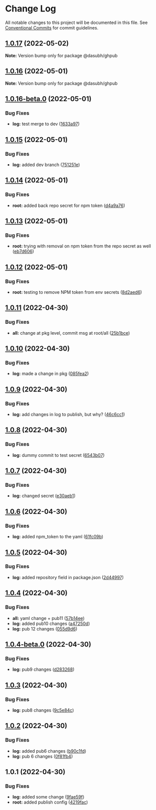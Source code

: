 # Change Log

All notable changes to this project will be documented in this file.
See [Conventional Commits](https://conventionalcommits.org) for commit guidelines.

## [1.0.17](https://github.com/subhranshudas/ghpubtest/compare/@dasubh/ghpub@1.0.16...@dasubh/ghpub@1.0.17) (2022-05-02)

**Note:** Version bump only for package @dasubh/ghpub





## [1.0.16](https://github.com/subhranshudas/ghpubtest/compare/@dasubh/ghpub@1.0.16-beta.0...@dasubh/ghpub@1.0.16) (2022-05-01)

**Note:** Version bump only for package @dasubh/ghpub





## [1.0.16-beta.0](https://github.com/subhranshudas/ghpubtest/compare/@dasubh/ghpub@1.0.15...@dasubh/ghpub@1.0.16-beta.0) (2022-05-01)


### Bug Fixes

* **log:** test merge to dev ([1633a97](https://github.com/subhranshudas/ghpubtest/commit/1633a97ad2797c936d4e6e7c3e492ff8ef540c38))





## [1.0.15](https://github.com/subhranshudas/ghpubtest/compare/@dasubh/ghpub@1.0.14...@dasubh/ghpub@1.0.15) (2022-05-01)


### Bug Fixes

* **log:** added dev branch ([751251e](https://github.com/subhranshudas/ghpubtest/commit/751251eb358f6465297d70fb17a7721bb27d7192))





## [1.0.14](https://github.com/subhranshudas/ghpubtest/compare/@dasubh/ghpub@1.0.13...@dasubh/ghpub@1.0.14) (2022-05-01)


### Bug Fixes

* **root:** added back repo secret for npm token ([d4a9a76](https://github.com/subhranshudas/ghpubtest/commit/d4a9a763eee2dd892f3d6a74f68ceab44846654e))





## [1.0.13](https://github.com/subhranshudas/ghpubtest/compare/@dasubh/ghpub@1.0.12...@dasubh/ghpub@1.0.13) (2022-05-01)


### Bug Fixes

* **root:** trying with removal on npm token from the repo secret as well ([eb7d606](https://github.com/subhranshudas/ghpubtest/commit/eb7d606c327112fe52611752e09a5fb22d9456e5))





## [1.0.12](https://github.com/subhranshudas/ghpubtest/compare/@dasubh/ghpub@1.0.11...@dasubh/ghpub@1.0.12) (2022-05-01)


### Bug Fixes

* **root:** testing to remove NPM token from env secrets ([8d2aed6](https://github.com/subhranshudas/ghpubtest/commit/8d2aed6a4026247e110ca3f0fd3ceed5eaac6c31))





## [1.0.11](https://github.com/subhranshudas/ghpubtest/compare/@dasubh/ghpub@1.0.10...@dasubh/ghpub@1.0.11) (2022-04-30)


### Bug Fixes

* **all:** change at pkg level, commit msg at root/all ([25b1bce](https://github.com/subhranshudas/ghpubtest/commit/25b1bcea40d55013dcfaf26ced52d0fc8f772d96))





## [1.0.10](https://github.com/subhranshudas/ghpubtest/compare/@dasubh/ghpub@1.0.9...@dasubh/ghpub@1.0.10) (2022-04-30)


### Bug Fixes

* **log:** made a change in pkg ([085fea2](https://github.com/subhranshudas/ghpubtest/commit/085fea20028a55d06357cf917d79a0252e5f48e6))





## [1.0.9](https://github.com/subhranshudas/ghpubtest/compare/@dasubh/ghpub@1.0.8...@dasubh/ghpub@1.0.9) (2022-04-30)


### Bug Fixes

* **log:** add changes in log to publish, but why? ([46c6cc1](https://github.com/subhranshudas/ghpubtest/commit/46c6cc1cd36938101dc6e9f42ec56f369b703291))





## [1.0.8](https://github.com/subhranshudas/ghpubtest/compare/@dasubh/ghpub@1.0.7...@dasubh/ghpub@1.0.8) (2022-04-30)


### Bug Fixes

* **log:** dummy commit to test secret ([6543b07](https://github.com/subhranshudas/ghpubtest/commit/6543b078fa1da5ec72bd35ee617faa616b5a66e1))





## [1.0.7](https://github.com/subhranshudas/ghpubtest/compare/@dasubh/ghpub@1.0.6...@dasubh/ghpub@1.0.7) (2022-04-30)


### Bug Fixes

* **log:** changed secret ([e30aeb1](https://github.com/subhranshudas/ghpubtest/commit/e30aeb17421d316bacc61b053530a2ed7e55637d))





## [1.0.6](https://github.com/subhranshudas/ghpubtest/compare/@dasubh/ghpub@1.0.5...@dasubh/ghpub@1.0.6) (2022-04-30)


### Bug Fixes

* **log:** added npm_token to the yaml ([61fc09b](https://github.com/subhranshudas/ghpubtest/commit/61fc09b759b399fc46a62bd590c775a1b91b2536))





## [1.0.5](https://github.com/subhranshudas/ghpubtest/compare/@dasubh/ghpub@1.0.4...@dasubh/ghpub@1.0.5) (2022-04-30)


### Bug Fixes

* **log:** added repository field in package.json ([2d44997](https://github.com/subhranshudas/ghpubtest/commit/2d44997380737a4c92a5fad2b42a99669cbee6d9))





## [1.0.4](https://github.com/subhranshudas/ghpubtest/compare/@dasubh/ghpub@1.0.4-beta.0...@dasubh/ghpub@1.0.4) (2022-04-30)


### Bug Fixes

* **all:** yaml change + pub11 ([57b14ee](https://github.com/subhranshudas/ghpubtest/commit/57b14ee31b48428f5a4d2e1b78b9031150e33b27))
* **log:** added pub10 changes ([a47250d](https://github.com/subhranshudas/ghpubtest/commit/a47250d611846d7f8f2a6b917cb00d26db5291f7))
* **log:** pub 12 changes ([055d9d6](https://github.com/subhranshudas/ghpubtest/commit/055d9d67d642ffde205c39bd2c5fc33b52c11f32))





## [1.0.4-beta.0](https://github.com/subhranshudas/ghpubtest/compare/@dasubh/ghpub@1.0.3...@dasubh/ghpub@1.0.4-beta.0) (2022-04-30)


### Bug Fixes

* **log:** pub9 changes ([d283268](https://github.com/subhranshudas/ghpubtest/commit/d283268c9a2ef216d96fc2cc0f69912bd61cdf8e))





## [1.0.3](https://github.com/subhranshudas/ghpubtest/compare/@dasubh/ghpub@1.0.2...@dasubh/ghpub@1.0.3) (2022-04-30)


### Bug Fixes

* **log:** pub8 changes ([9c5e84c](https://github.com/subhranshudas/ghpubtest/commit/9c5e84c2df76bdca25b9b0efac36ef2f73081942))





## [1.0.2](https://github.com/subhranshudas/ghpubtest/compare/@dasubh/ghpub@1.0.1...@dasubh/ghpub@1.0.2) (2022-04-30)


### Bug Fixes

* **log:** added pub6 changes ([b90c1fd](https://github.com/subhranshudas/ghpubtest/commit/b90c1fd43f38a53e1ef1a2b4af6cd1e11763a760))
* **log:** pub 6 changes ([0f81fb4](https://github.com/subhranshudas/ghpubtest/commit/0f81fb488a5d0ffcb999f8b30de39ad2d17313cc))





## 1.0.1 (2022-04-30)


### Bug Fixes

* **log:** added some change ([9fae59f](https://github.com/subhranshudas/ghpubtest/commit/9fae59fa01bb4099248d7b3417c95877825a1e5b))
* **root:** added publish config ([4219fac](https://github.com/subhranshudas/ghpubtest/commit/4219facfd569bc114dc4c25d4da12553ebad5af1))
